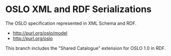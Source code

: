 OSLO XML and RDF Serializations
==============================

The OSLO specification represented in XML Schema and RDF.

* http://purl.org/oslo/model
* http://purl.org/oslo
 
This branch includes the "Shared Catalogue" extension for OSLO 1.0 in RDF.
